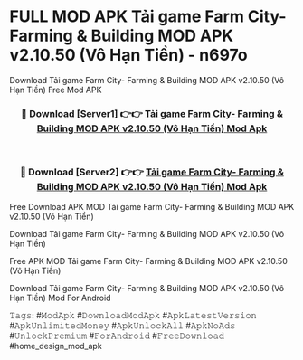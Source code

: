 # FULL MOD APK Tải game Farm City- Farming & Building MOD APK v2.10.50 (Vô Hạn Tiền) - n697o
Download Tải game Farm City- Farming & Building MOD APK v2.10.50 (Vô Hạn Tiền) Free Mod APK

<div align="center">
<h3>🔴 Download [Server1] 👉👉 <a href="https://apk-comot.site?title=Tải_game_Farm_City-_Farming_&_Building_MOD_APK_v2.10.50_(Vô_Hạn_Tiền)">Tải game Farm City- Farming & Building MOD APK v2.10.50 (Vô Hạn Tiền) Mod Apk</a></h3><br>

<h3>🔴 Download [Server2] 👉👉 <a href="https://apk-comot.site?title=Tải_game_Farm_City-_Farming_&_Building_MOD_APK_v2.10.50_(Vô_Hạn_Tiền)">Tải game Farm City- Farming & Building MOD APK v2.10.50 (Vô Hạn Tiền) Mod Apk</a></h3>
</div>


Free Download APK MOD Tải game Farm City- Farming & Building MOD APK v2.10.50 (Vô Hạn Tiền)

Download Tải game Farm City- Farming & Building MOD APK v2.10.50 (Vô Hạn Tiền) 

Free APK MOD Tải game Farm City- Farming & Building MOD APK v2.10.50 (Vô Hạn Tiền) 

Download Tải game Farm City- Farming & Building MOD APK v2.10.50 (Vô Hạn Tiền) Mod For Android

𝚃𝚊𝚐𝚜: #𝙼𝚘𝚍𝙰𝚙𝚔 #𝙳𝚘𝚠𝚗𝚕𝚘𝚊𝚍𝙼𝚘𝚍𝙰𝚙𝚔 #𝙰𝚙𝚔𝙻𝚊𝚝𝚎𝚜𝚝𝚅𝚎𝚛𝚜𝚒𝚘𝚗 #𝙰𝚙𝚔𝚄𝚗𝚕𝚒𝚖𝚒𝚝𝚎𝚍𝙼𝚘𝚗𝚎𝚢 #𝙰𝚙𝚔𝚄𝚗𝚕𝚘𝚌𝚔𝙰𝚕𝚕 #𝙰𝚙𝚔𝙽𝚘𝙰𝚍𝚜 #𝚄𝚗𝚕𝚘𝚌𝚔𝙿𝚛𝚎𝚖𝚒𝚞𝚖 #𝙵𝚘𝚛𝙰𝚗𝚍𝚛𝚘𝚒𝚍 #𝙵𝚛𝚎𝚎𝙳𝚘𝚠𝚗𝚕𝚘𝚊𝚍 #home_design_mod_apk